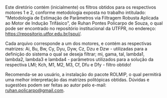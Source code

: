 Este diretório contém (inicialmente) os filtros obtidos para os respectivos motores 1 e 2, conforme metodologia exposta no trabalho intitulado: "Metodologia de Estimação de Parâmetros via Filtragem Robusta Aplicada ao Motor de Indução Trifásico", de Ruhan Pontes Policarpo de Souza, o qual pode ser encontrado no repositório institucional da UTFPR, no endereço: https://repositorio.utfpr.edu.br/jspui/.

Cada arquivo corresponde a um dos motores, e contém as respectivas matrizes:
Ai, Bu, Bw, Cy, Dyu, Dyw, Cz, Dzu e Dzw - utilizadas para a definição do sistema o qual se deseja filtrar;
mi, gama, tal, lambda1, lambda2, lambda3 e  lambda4 - parâmetros utilizados para a solução da respectiva LMI;
Kch, M1, M2, M3, Cf, Dfu e Dfy - filtro obtido!  

Recomenda-se ao usuário, a instalação do pacote ROLMIP, o qual permitirá uma melhor interpretação das matrizes politópicas obtidas.
Dúvidas e sugestões podem ser feitas ao autor pelo e-mail: ruhan.policarpo@gmail.com. 
